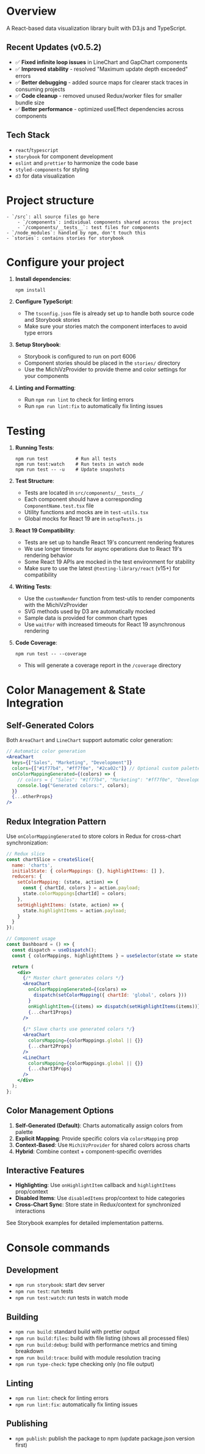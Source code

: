 # Overview

A React-based data visualization library built with D3.js and TypeScript.

## Recent Updates (v0.5.2)
- ✅ **Fixed infinite loop issues** in LineChart and GapChart components 
- ✅ **Improved stability** - resolved "Maximum update depth exceeded" errors
- ✅ **Better debugging** - added source maps for clearer stack traces in consuming projects
- ✅ **Code cleanup** - removed unused Redux/worker files for smaller bundle size
- ✅ **Better performance** - optimized useEffect dependencies across components

## Tech Stack
- `react`/`typescript`
- `storybook` for component development
- `eslint` and `prettier` to harmonize the code base
- `styled-components` for styling
- `d3` for data visualization

# Project structure

    - `/src`: all source files go here
        - `/components`: individual components shared across the project
        - `/components/__tests__`: test files for components
    - `/node_modules`: handled by npm, don't touch this
    - `stories`: contains stories for storybook

# Configure your project

1. **Install dependencies**:
   ```
   npm install
   ```

2. **Configure TypeScript**:
   - The `tsconfig.json` file is already set up to handle both source code and Storybook stories
   - Make sure your stories match the component interfaces to avoid type errors

3. **Setup Storybook**:
   - Storybook is configured to run on port 6006
   - Component stories should be placed in the `stories/` directory
   - Use the MichiVzProvider to provide theme and color settings for your components

4. **Linting and Formatting**:
   - Run `npm run lint` to check for linting errors
   - Run `npm run lint:fix` to automatically fix linting issues

# Testing

1. **Running Tests**:
   ```
   npm run test          # Run all tests
   npm run test:watch    # Run tests in watch mode
   npm run test -- -u    # Update snapshots
   ```

2. **Test Structure**:
   - Tests are located in `src/components/__tests__/`
   - Each component should have a corresponding `ComponentName.test.tsx` file
   - Utility functions and mocks are in `test-utils.tsx`
   - Global mocks for React 19 are in `setupTests.js`

3. **React 19 Compatibility**:
   - Tests are set up to handle React 19's concurrent rendering features
   - We use longer timeouts for async operations due to React 19's rendering behavior
   - Some React 19 APIs are mocked in the test environment for stability
   - Make sure to use the latest `@testing-library/react` (v15+) for compatibility

4. **Writing Tests**:
   - Use the `customRender` function from test-utils to render components with the MichiVzProvider
   - SVG methods used by D3 are automatically mocked
   - Sample data is provided for common chart types
   - Use `waitFor` with increased timeouts for React 19 asynchronous rendering

5. **Code Coverage**:
   ```
   npm run test -- --coverage
   ```
   - This will generate a coverage report in the `/coverage` directory

# Color Management & State Integration

## Self-Generated Colors

Both `AreaChart` and `LineChart` support automatic color generation:

```jsx
// Automatic color generation
<AreaChart
  keys={["Sales", "Marketing", "Development"]}
  colors={["#1f77b4", "#ff7f0e", "#2ca02c"]} // Optional custom palette
  onColorMappingGenerated={(colors) => {
    // colors = { "Sales": "#1f77b4", "Marketing": "#ff7f0e", "Development": "#2ca02c" }
    console.log("Generated colors:", colors);
  }}
  {...otherProps}
/>
```

## Redux Integration Pattern

Use `onColorMappingGenerated` to store colors in Redux for cross-chart synchronization:

```jsx
// Redux slice
const chartSlice = createSlice({
  name: 'charts',
  initialState: { colorMappings: {}, highlightItems: [] },
  reducers: {
    setColorMapping: (state, action) => {
      const { chartId, colors } = action.payload;
      state.colorMappings[chartId] = colors;
    },
    setHighlightItems: (state, action) => {
      state.highlightItems = action.payload;
    }
  }
});

// Component usage
const Dashboard = () => {
  const dispatch = useDispatch();
  const { colorMappings, highlightItems } = useSelector(state => state.charts);

  return (
    <div>
      {/* Master chart generates colors */}
      <AreaChart
        onColorMappingGenerated={(colors) => 
          dispatch(setColorMapping({ chartId: 'global', colors }))
        }
        onHighlightItem={(items) => dispatch(setHighlightItems(items))}
        {...chart1Props}
      />
      
      {/* Slave charts use generated colors */}
      <AreaChart
        colorsMapping={colorMappings.global || {}}
        {...chart2Props}
      />
      <LineChart
        colorsMapping={colorMappings.global || {}}
        {...chart3Props}
      />
    </div>
  );
};
```

## Color Management Options

1. **Self-Generated (Default)**: Charts automatically assign colors from palette
2. **Explicit Mapping**: Provide specific colors via `colorsMapping` prop
3. **Context-Based**: Use `MichiVzProvider` for shared colors across charts
4. **Hybrid**: Combine context + component-specific overrides

## Interactive Features

- **Highlighting**: Use `onHighlightItem` callback and `highlightItems` prop/context
- **Disabled Items**: Use `disabledItems` prop/context to hide categories
- **Cross-Chart Sync**: Store state in Redux/context for synchronized interactions

See Storybook examples for detailed implementation patterns.

# Console commands

## Development
- `npm run storybook`: start dev server  
- `npm run test`: run tests
- `npm run test:watch`: run tests in watch mode

## Building  
- `npm run build`: standard build with prettier output
- `npm run build:files`: build with file listing (shows all processed files)
- `npm run build:debug`: build with performance metrics and timing breakdown
- `npm run build:trace`: build with module resolution tracing
- `npm run type-check`: type checking only (no file output)

## Linting
- `npm run lint`: check for linting errors
- `npm run lint:fix`: automatically fix linting issues

## Publishing
- `npm publish`: publish the package to npm (update package.json version first)
